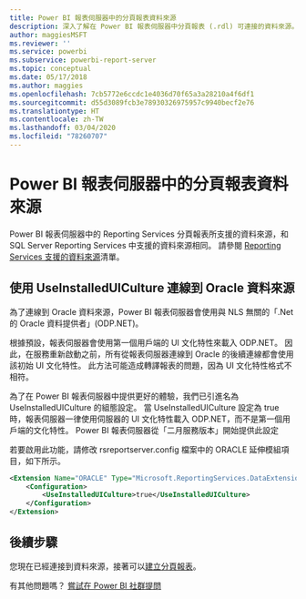 ```yaml
---
title: Power BI 報表伺服器中的分頁報表資料來源
description: 深入了解在 Power BI 報表伺服器中分頁報表 (.rdl) 可連接的資料來源。
author: maggiesMSFT
ms.reviewer: ''
ms.service: powerbi
ms.subservice: powerbi-report-server
ms.topic: conceptual
ms.date: 05/17/2018
ms.author: maggies
ms.openlocfilehash: 7cb5772e6ccdc1e4036d70f65a3a28210a4f6df1
ms.sourcegitcommit: d55d3089fcb3e78930326975957c9940becf2e76
ms.translationtype: HT
ms.contentlocale: zh-TW
ms.lasthandoff: 03/04/2020
ms.locfileid: "78260707"
---
```

# <a name="paginated-report-data-sources--in-power-bi-report-server"></a>Power BI 報表伺服器中的分頁報表資料來源
Power BI 報表伺服器中的 Reporting Services 分頁報表所支援的資料來源，和 SQL Server Reporting Services 中支援的資料來源相同。 請參閱 [Reporting Services 支援的資料來源](https://docs.microsoft.com/sql/reporting-services/report-data/data-sources-supported-by-reporting-services-ssrs)清單。

## <a name="connect-to-oracle-data-sources-with-useinstalleduiculture"></a>使用 UseInstalledUICulture 連線到 Oracle 資料來源

為了連線到 Oracle 資料來源，Power BI 報表伺服器會使用與 NLS 無關的「.Net 的 Oracle 資料提供者」(ODP.NET)。

根據預設，報表伺服器會使用第一個用戶端的 UI 文化特性來載入 ODP.NET。  因此，在服務重新啟動之前，所有從報表伺服器連線到 Oracle 的後續連線都會使用該初始 UI 文化特性。  此方法可能造成轉譯報表的問題，因為 UI 文化特性格式不相符。

為了在 Power BI 報表伺服器中提供更好的體驗，我們已引進名為 UseInstalledUICulture 的組態設定。 當 UseInstalledUICulture 設定為 true 時，報表伺服器一律使用伺服器的 UI 文化特性載入 ODP.NET，而不是第一個用戶端的文化特性。
Power BI 報表伺服器從「二月服務版本」開始提供此設定

若要啟用此功能，請修改 rsreportserver.config 檔案中的 ORACLE 延伸模組項目，如下所示。
```xml
<Extension Name="ORACLE" Type="Microsoft.ReportingServices.DataExtensions.OracleClientConnectionWrapper,Microsoft.ReportingServices.DataExtensions">
    <Configuration>
        <UseInstalledUICulture>true</UseInstalledUICulture>
    </Configuration>
</Extension>
```

## <a name="next-steps"></a>後續步驟
您現在已經連接到資料來源，接著可以[建立分頁報表](quickstart-create-paginated-report.md)。  


有其他問題嗎？ [嘗試在 Power BI 社群提問](https://community.powerbi.com/)
